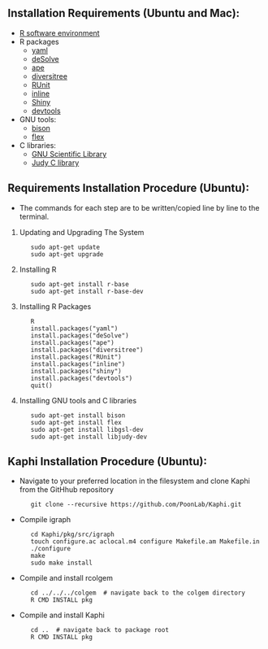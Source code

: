 ## Installation Requirements (Ubuntu and Mac):

* [R software environment](https://cran.r-project.org/)
* R packages
  * [yaml](https://cran.r-project.org/web/packages/yaml/index.html)
  * [deSolve](http://desolve.r-forge.r-project.org/)
  * [ape](http://ape-package.ird.fr/)
  * [diversitree](https://CRAN.R-project.org/package=diversitree)
  * [RUnit](https://cran.r-project.org/web/packages/RUnit/index.html)
  * [inline](https://cran.r-project.org/web/packages/inline/index.html)
  * [Shiny](https://shiny.rstudio.com/)
  * [devtools](https://cran.r-project.org/web/packages/devtools/index.html)
* GNU tools: 
  * [bison](https://www.gnu.org/software/bison/)
  * [flex](https://github.com/westes/flex)
* C libraries:
  * [GNU Scientific Library](https://www.gnu.org/software/gsl/) 
  * [Judy C library](http://judy.sourceforge.net/) 


## Requirements Installation Procedure (Ubuntu):

* The commands for each step are to be written/copied line by line to the terminal.

1. Updating and Upgrading The System  
    ```
       sudo apt-get update
       sudo apt-get upgrade
    ```
2. Installing R
    ```
	   sudo apt-get install r-base
	   sudo apt-get install r-base-dev
    ```
3. Installing R Packages
    ```
	   R
	   install.packages("yaml")
	   install.packages("deSolve")
	   install.packages("ape")
	   install.packages("diversitree")
	   install.packages("RUnit")
	   install.packages("inline")
	   install.packages("shiny") 
	   install.packages("devtools")
	   quit() 
    ```
4. Installing GNU tools and C libraries
    ```
	   sudo apt-get install bison
	   sudo apt-get install flex  
	   sudo apt-get install libgsl-dev
	   sudo apt-get install libjudy-dev
    ```
    
## Kaphi Installation Procedure (Ubuntu):

* Navigate to your preferred location in the filesystem and clone Kaphi from the GitHhub repository
    ```
	   git clone --recursive https://github.com/PoonLab/Kaphi.git
    ```
    
* Compile igraph
    ```
	   cd Kaphi/pkg/src/igraph
	   touch configure.ac aclocal.m4 configure Makefile.am Makefile.in
	   ./configure
	   make
	   sudo make install
    ```
* Compile and install rcolgem
    ```
	   cd ../../../colgem  # navigate back to the colgem directory
	   R CMD INSTALL pkg
    ```
* Compile and install Kaphi
    ```
	   cd ..  # navigate back to package root
	   R CMD INSTALL pkg
    ```

